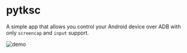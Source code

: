 # pytksc
A simple app that allows you control your Android device over ADB with only `screencap` and `input` support.

![demo](./demo.gif)